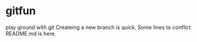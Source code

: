 # gitfun
play ground with git
Createing a new branch is quick. 
Some lines to conflict 
README.md is here. 
